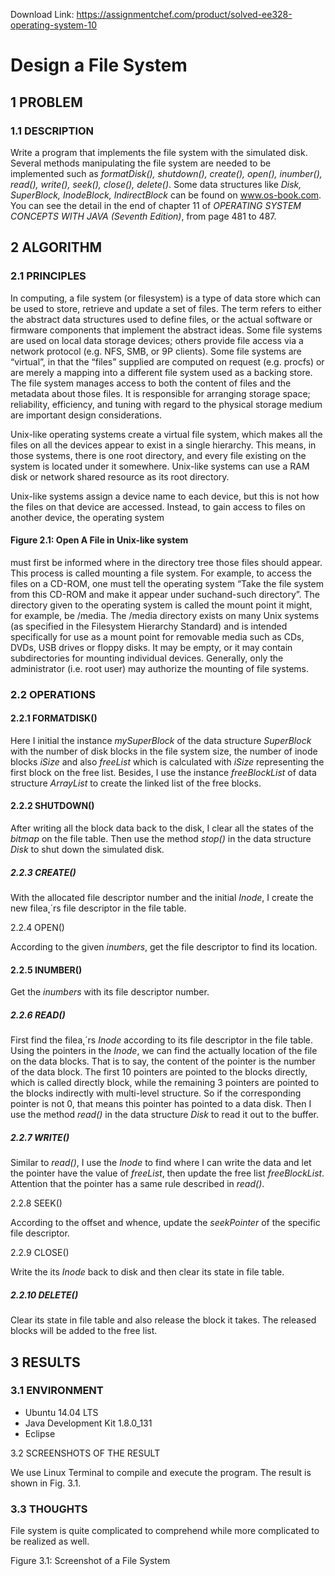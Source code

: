 Download Link: https://assignmentchef.com/product/solved-ee328-operating-system-10
<br>
<h1>Design a File System</h1>

<h2>1 PROBLEM</h2>

<h3>1.1 DESCRIPTION</h3>

Write a program that implements the file system with the simulated disk. Several methods manipulating the file system are needed to be implemented such as <em>formatDisk(), shutdown(), create(), open(), inumber(), read(), write(), seek(), close(), delete()</em>. Some data structures like <em>Disk, SuperBlock, InodeBlock, IndirectBlock </em>can be found on www.os-book.com. You can see the detail in the end of chapter 11 of <em>OPERATING SYSTEM CONCEPTS WITH JAVA (Seventh Edition)</em>, from page 481 to 487.

<h2>2 ALGORITHM</h2>

<h3>2.1 PRINCIPLES</h3>

In computing, a file system (or filesystem) is a type of data store which can be used to store, retrieve and update a set of files. The term refers to either the abstract data structures used to define files, or the actual software or firmware components that implement the abstract ideas. Some file systems are used on local data storage devices; others provide file access via a network protocol (e.g. NFS, SMB, or 9P clients). Some file systems are “virtual”, in that the “files” supplied are computed on request (e.g. procfs) or are merely a mapping into a different file system used as a backing store. The file system manages access to both the content of files and the metadata about those files. It is responsible for arranging storage space; reliability, efficiency, and tuning with regard to the physical storage medium are important design considerations.

Unix-like operating systems create a virtual file system, which makes all the files on all the devices appear to exist in a single hierarchy. This means, in those systems, there is one root directory, and every file existing on the system is located under it somewhere. Unix-like systems can use a RAM disk or network shared resource as its root directory.

Unix-like systems assign a device name to each device, but this is not how the files on that device are accessed. Instead, to gain access to files on another device, the operating system

<h4>Figure 2.1: Open A File in Unix-like system</h4>

must first be informed where in the directory tree those files should appear. This process is called mounting a file system. For example, to access the files on a CD-ROM, one must tell the operating system “Take the file system from this CD-ROM and make it appear under suchand-such directory”. The directory given to the operating system is called the mount point it might, for example, be /media. The /media directory exists on many Unix systems (as specified in the Filesystem Hierarchy Standard) and is intended specifically for use as a mount point for removable media such as CDs, DVDs, USB drives or floppy disks. It may be empty, or it may contain subdirectories for mounting individual devices. Generally, only the administrator (i.e. root user) may authorize the mounting of file systems.

<h3>2.2 OPERATIONS</h3>

<h4>2.2.1 FORMATDISK()</h4>

Here I initial the instance <em>mySuperBlock </em>of the data structure <em>SuperBlock </em>with the number of disk blocks in the file system size, the number of inode blocks <em>iSize </em>and also <em>freeList </em>which is calculated with <em>iSize </em>representing the first block on the free list. Besides, I use the instance <em>freeBlockList </em>of data structure <em>ArrayList </em>to create the linked list of the free blocks.

<h4>2.2.2 SHUTDOWN()</h4>

After writing all the block data back to the disk, I clear all the states of the <em>bitmap </em>on the file table. Then use the method <em>stop() </em>in the data structure <em>Disk </em>to shut down the simulated disk.

<h5>2.2.3 CREATE()</h5>

With the allocated file descriptor number and the initial <em>Inode</em>, I create the new filea˛´rs file descriptor in the file table.

2.2.4 OPEN()

According to the given <em>inumbers</em>, get the file descriptor to find its location.

<h4>2.2.5 INUMBER()</h4>

Get the <em>inumbers </em>with its file descriptor number.

<h5>2.2.6 READ()</h5>

First find the filea˛´rs <em>Inode </em>according to its file descriptor in the file table. Using the pointers in the <em>Inode</em>, we can find the actually location of the file on the data blocks. That is to say, the content of the pointer is the number of the data block. The first 10 pointers are pointed to the blocks directly, which is called directly block, while the remaining 3 pointers are pointed to the blocks indirectly with multi-level structure. So if the corresponding pointer is not 0, that means this pointer has pointed to a data disk. Then I use the method <em>read() </em>in the data structure <em>Disk </em>to read it out to the buffer.

<h5>2.2.7 WRITE()</h5>

Similar to <em>read()</em>, I use the <em>Inode </em>to find where I can write the data and let the pointer have the value of <em>freeList</em>, then update the free list <em>freeBlockList</em>. Attention that the pointer has a same rule described in <em>read()</em>.

2.2.8 SEEK()

According to the offset and whence, update the <em>seekPointer </em>of the specific file descriptor.

2.2.9 CLOSE()

Write the its <em>Inode </em>back to disk and then clear its state in file table.

<h5>2.2.10 DELETE()</h5>

Clear its state in file table and also release the block it takes. The released blocks will be added to the free list.

<h2>3 RESULTS</h2>

<h3>3.1 ENVIRONMENT</h3>

<ul>

 <li>Ubuntu 14.04 LTS</li>

 <li>Java Development Kit 1.8.0_131</li>

 <li>Eclipse</li>

</ul>

3.2 SCREENSHOTS OF THE RESULT

We use Linux Terminal to compile and execute the program. The result is shown in Fig. 3.1.

<h3>3.3 THOUGHTS</h3>

File system is quite complicated to comprehend while more complicated to be realized as well.

Figure 3.1: Screenshot of a File System